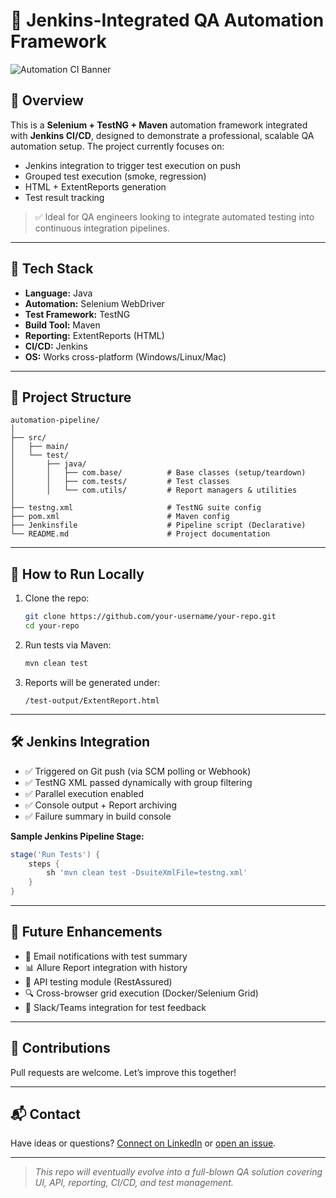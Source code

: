 # 🚀 Jenkins-Integrated QA Automation Framework

![Automation CI Banner](https://raw.githubusercontent.com/your-username/your-repo/main/assets/ci-pipeline-banner.png)

## 📌 Overview

This is a **Selenium + TestNG + Maven** automation framework integrated with **Jenkins CI/CD**, designed to demonstrate a professional, scalable QA automation setup. The project currently focuses on:
- Jenkins integration to trigger test execution on push
- Grouped test execution (smoke, regression)
- HTML + ExtentReports generation
- Test result tracking

> ✅ Ideal for QA engineers looking to integrate automated testing into continuous integration pipelines.

---

## 🔧 Tech Stack

- **Language:** Java
- **Automation:** Selenium WebDriver
- **Test Framework:** TestNG
- **Build Tool:** Maven
- **Reporting:** ExtentReports (HTML)
- **CI/CD:** Jenkins
- **OS:** Works cross-platform (Windows/Linux/Mac)

---

## 📁 Project Structure

```
automation-pipeline/
│
├── src/
│   ├── main/
│   └── test/
│       ├── java/
│       │   ├── com.base/          # Base classes (setup/teardown)
│       │   ├── com.tests/         # Test classes
│       │   └── com.utils/         # Report managers & utilities
│
├── testng.xml                     # TestNG suite config
├── pom.xml                        # Maven config
├── Jenkinsfile                    # Pipeline script (Declarative)
└── README.md                      # Project documentation
```

---

## 🧪 How to Run Locally

1. Clone the repo:
   ```bash
   git clone https://github.com/your-username/your-repo.git
   cd your-repo
   ```

2. Run tests via Maven:
   ```bash
   mvn clean test
   ```

3. Reports will be generated under:
   ```
   /test-output/ExtentReport.html
   ```

---

## 🛠 Jenkins Integration

- ✅ Triggered on Git push (via SCM polling or Webhook)
- ✅ TestNG XML passed dynamically with group filtering
- ✅ Parallel execution enabled
- ✅ Console output + Report archiving
- ✅ Failure summary in build console

**Sample Jenkins Pipeline Stage:**
```groovy
stage('Run Tests') {
    steps {
        sh 'mvn clean test -DsuiteXmlFile=testng.xml'
    }
}
```

---

## 🌱 Future Enhancements

- 📧 Email notifications with test summary
- 📊 Allure Report integration with history
- 🧪 API testing module (RestAssured)
- 🔍 Cross-browser grid execution (Docker/Selenium Grid)
- 💬 Slack/Teams integration for test feedback

---

## 🤝 Contributions

Pull requests are welcome. Let’s improve this together!

---

## 📬 Contact

Have ideas or questions? [Connect on LinkedIn](https://www.linkedin.com/in/your-profile) or [open an issue](https://github.com/your-username/your-repo/issues).

---

> _This repo will eventually evolve into a full-blown QA solution covering UI, API, reporting, CI/CD, and test management._
